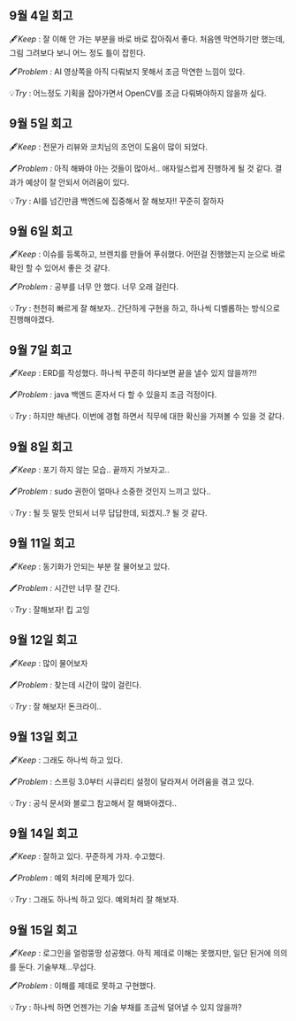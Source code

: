 ## 9월 4일 회고

🖋️*Keep* : 잘 이해 안 가는 부분을 바로 바로 잡아줘서 좋다. 처음엔 막연하기만 했는데, 그림 그려보다 보니 어느 정도 틀이 잡힌다.

🖍️*Problem :* AI 영상쪽을 아직 다뤄보지 못해서 조금 막연한 느낌이 있다.

💡*Try* :  어느정도 기획을 잡아가면서 OpenCV를 조금 다뤄봐야하지 않을까 싶다.

## 9월 5일 회고

🖋️*Keep* : 전문가 리뷰와 코치님의 조언이 도움이 많이 되었다. 

🖍️*Problem :* 아직 해봐야 아는 것들이 많아서.. 애자일스럽게 진행하게 될 것 같다. 결과가 예상이 잘 안되서 어려움이 있다.

💡*Try* :  AI를 넘긴만큼 백엔드에 집중해서 잘 해보자!! 꾸준히 잘하자

## 9월 6일 회고

🖋️*Keep* : 이슈를 등록하고, 브렌치를 만들어 푸쉬했다. 어떤걸 진행했는지 눈으로 바로 확인 할 수 있어서 좋은 것 같다.

🖍️*Problem :* 공부를 너무 안 했다. 너무 오래 걸린다. 

💡*Try* : 천천히 빠르게 잘 해보자.. 간단하게 구현을 하고, 하나씩 디벨롭하는 방식으로 진행해야겠다.

## 9월 7일 회고

🖋️*Keep* :  ERD를 작성했다. 하나씩 꾸준히 하다보면 끝을 낼수 있지 않을까?!!

🖍️*Problem :* java 백엔드 혼자서 다 할 수 있을지 조금 걱정이다.

💡*Try* : 하지만 해낸다. 이번에 경험 하면서 직무에 대한 확신을 가져볼 수 있을 것 같다.

## 9월 8일 회고

🖋️*Keep* : 포기 하지 않는 모습.. 끝까지 가보자고..

🖍️*Problem :* sudo 권한이 얼마나 소중한 것인지 느끼고 있다.. 

💡*Try* : 될 듯 말듯 안되서 너무 답답한데, 되겠지..? 될 것 같다.


## 9월 11일 회고

🖋️*Keep* : 동기화가 안되는 부분 잘 물어보고 있다. 

🖍️*Problem :* 시간만 너무 잘 간다.

💡*Try* : 잘해보자! 킵 고잉

## 9월 12일 회고

🖋️*Keep* : 많이 물어보자

🖍️*Problem :* 찾는데 시간이 많이 걸린다.  

💡*Try* : 잘 해보자! 돈크라이..

## 9월 13일 회고

🖋️*Keep* : 그래도 하나씩 하고 있다.

🖍️*Problem* : 스프링 3.0부터 시큐리티 설정이 달라져서 어려움을 겪고 있다.

💡*Try* : 공식 문서와 블로그 참고해서 잘 해봐야겠다..

## 9월 14일 회고

🖋️*Keep* : 잘하고 있다. 꾸준하게 가자. 수고했다.

🖍️*Problem* : 예외 처리에 문제가 있다.

💡*Try* : 그래도 하나씩 하고 있다. 예외처리 잘 해보자.

## 9월 15일 회고

🖋️*Keep* : 로그인을 얼렁뚱땅 성공했다. 아직 제데로 이해는 못했지만, 일단 된거에 의의를 둔다. 기술부채…무섭다.

🖍️*Problem* : 이해를 제데로 못하고 구현했다.

💡*Try* : 하나씩 하면 언젠가는 기술 부채를 조금씩 덜어낼 수 있지 않을까?
